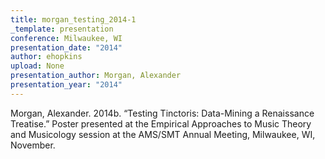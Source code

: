 ```yaml
---
title: morgan_testing_2014-1
_template: presentation
conference: Milwaukee, WI
presentation_date: "2014"
author: ehopkins
upload: None
presentation_author: Morgan, Alexander
presentation_year: "2014"
---
```

Morgan, Alexander. 2014b. “Testing Tinctoris: Data-Mining a Renaissance Treatise.” Poster presented at the Empirical Approaches to Music Theory and Musicology session at the AMS/SMT Annual Meeting, Milwaukee, WI, November.